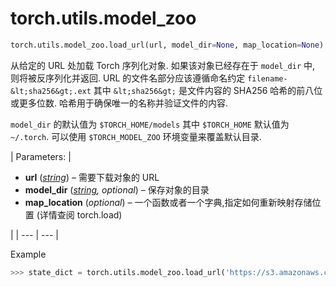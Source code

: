 # torch.utils.model_zoo

```py
torch.utils.model_zoo.load_url(url, model_dir=None, map_location=None)
```

从给定的 URL 处加载 Torch 序列化对象. 如果该对象已经存在于 `model_dir` 中, 则将被反序列化并返回. URL 的文件名部分应该遵循命名约定 `filename-&lt;sha256&gt;.ext` 其中 `&lt;sha256&gt;` 是文件内容的 SHA256 哈希的前八位或更多位数. 哈希用于确保唯一的名称并验证文件的内容.

`model_dir` 的默认值为 `$TORCH_HOME/models` 其中 `$TORCH_HOME` 默认值为 `~/.torch`. 可以使用 `$TORCH_MODEL_ZOO` 环境变量来覆盖默认目录.

| Parameters: | 

*   **url** ([_string_](https://docs.python.org/3/library/string.html#module-string "(in Python v3.6)")) – 需要下载对象的 URL
*   **model_dir** ([_string_](https://docs.python.org/3/library/string.html#module-string "(in Python v3.6)")_,_ _optional_) – 保存对象的目录
*   **map_location** (_optional_) – 一个函数或者一个字典,指定如何重新映射存储位置 (详情查阅 torch.load)

 |
| --- | --- |

Example

```py
>>> state_dict = torch.utils.model_zoo.load_url('https://s3.amazonaws.com/pytorch/models/resnet18-5c106cde.pth')

```